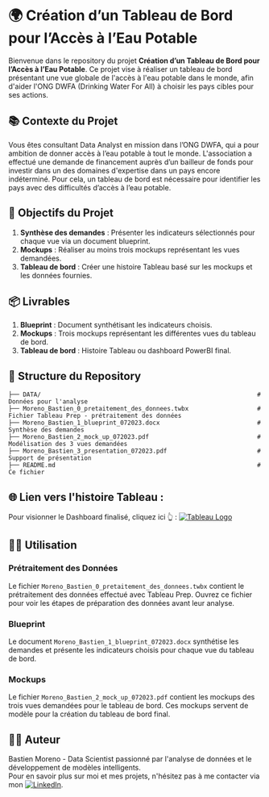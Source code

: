 # 🌍 Création d’un Tableau de Bord pour l’Accès à l’Eau Potable

Bienvenue dans le repository du projet **Création d’un Tableau de Bord pour l’Accès à l’Eau Potable**. Ce projet vise à réaliser un tableau de bord présentant une vue globale de l'accès à l'eau potable dans le monde, afin d'aider l'ONG DWFA (Drinking Water For All) à choisir les pays cibles pour ses actions.

## 📚 Contexte du Projet

Vous êtes consultant Data Analyst en mission dans l’ONG DWFA, qui a pour ambition de donner accès à l’eau potable à tout le monde. L'association a effectué une demande de financement auprès d’un bailleur de fonds pour investir dans un des domaines d'expertise dans un pays encore indéterminé. Pour cela, un tableau de bord est nécessaire pour identifier les pays avec des difficultés d’accès à l’eau potable.

## 🎯 Objectifs du Projet

1. **Synthèse des demandes** : Présenter les indicateurs sélectionnés pour chaque vue via un document blueprint.
2. **Mockups** : Réaliser au moins trois mockups représentant les vues demandées.
3. **Tableau de bord** : Créer une histoire Tableau basé sur les mockups et les données fournies.

## 📦 Livrables

1. **Blueprint** : Document synthétisant les indicateurs choisis.
2. **Mockups** : Trois mockups représentant les différentes vues du tableau de bord.
3. **Tableau de bord** : Histoire Tableau ou dashboard PowerBI final.

## 📂 Structure du Repository
```
├── DATA/                                                            # Données pour l'analyse
├── Moreno_Bastien_0_pretaitement_des_donnees.twbx                   # Fichier Tableau Prep - prétraitement des données
├── Moreno_Bastien_1_blueprint_072023.docx                           # Synthèse des demandes
├── Moreno_Bastien_2_mock_up_072023.pdf                              # Modélisation des 3 vues demandées
├── Moreno_Bastien_3_presentation_072023.pdf                         # Support de présentation
├── README.md                                                        # Ce fichier
```

## 🌐 Lien vers l'histoire Tableau : 

Pour visionner le Dashboard finalisé, cliquez ici 👆 : [![Tableau Logo](https://img.shields.io/badge/Tableau-00CFFF?style=for-the-badge&logo=tableau&logoColor=white)](https://public.tableau.com/app/profile/bastien.moreno/viz/Moreno_Bastien_4_dashboard_072023/DWFA)

## 🧑‍💻 Utilisation

### Prétraitement des Données
Le fichier `Moreno_Bastien_0_pretaitement_des_donnees.twbx` contient le prétraitement des données effectué avec Tableau Prep. Ouvrez ce fichier pour voir les étapes de préparation des données avant leur analyse.

### Blueprint
Le document `Moreno_Bastien_1_blueprint_072023.docx` synthétise les demandes et présente les indicateurs choisis pour chaque vue du tableau de bord.

### Mockups
Le fichier `Moreno_Bastien_2_mock_up_072023.pdf` contient les mockups des trois vues demandées pour le tableau de bord. Ces mockups servent de modèle pour la création du tableau de bord final.

## 👨‍💻 Auteur
Bastien Moreno - Data Scientist passionné par l'analyse de données et le développement de modèles intelligents.\
Pour en savoir plus sur moi et mes projets, n'hésitez pas à me contacter via mon [![LinkedIn](https://img.shields.io/badge/LinkedIn-%230077B5.svg?logo=linkedin&logoColor=white)](https://www.linkedin.com/in/bastien-moreno441237/).
